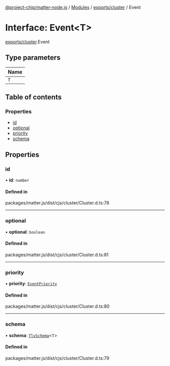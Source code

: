 [@project-chip/matter-node.js](../README.md) / [Modules](../modules.md) / [exports/cluster](../modules/exports_cluster.md) / Event

# Interface: Event<T\>

[exports/cluster](../modules/exports_cluster.md).Event

## Type parameters

| Name |
| :------ |
| `T` |

## Table of contents

### Properties

- [id](exports_cluster.Event.md#id)
- [optional](exports_cluster.Event.md#optional)
- [priority](exports_cluster.Event.md#priority)
- [schema](exports_cluster.Event.md#schema)

## Properties

### id

• **id**: `number`

#### Defined in

packages/matter.js/dist/cjs/cluster/Cluster.d.ts:78

___

### optional

• **optional**: `boolean`

#### Defined in

packages/matter.js/dist/cjs/cluster/Cluster.d.ts:81

___

### priority

• **priority**: [`EventPriority`](../enums/exports_cluster.EventPriority.md)

#### Defined in

packages/matter.js/dist/cjs/cluster/Cluster.d.ts:80

___

### schema

• **schema**: [`TlvSchema`](../classes/exports_tlv.TlvSchema.md)<`T`\>

#### Defined in

packages/matter.js/dist/cjs/cluster/Cluster.d.ts:79
